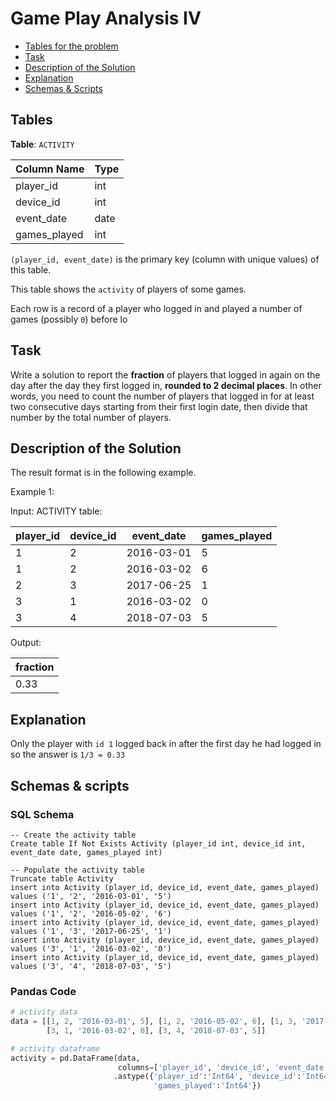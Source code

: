 # Game Play Analysis IV

- [Tables for the problem](#tables)
- [Task](#task)
- [Description of the Solution](#description-of-the-solution)
- [Explanation](#explanation)
- [Schemas & Scripts](#schemas--scripts)

## Tables 

**Table**: `ACTIVITY`

| Column Name  | Type |
|--------------|------|
| player_id    | int  |
| device_id    | int  |
| event_date   | date |
| games_played | int  |

`(player_id, event_date)` is the primary key (column with unique values) of this table.

This table shows the `activity` of players of some games.

Each row is a record of a player who logged in and played a number of games (possibly `0`) before lo

## Task

Write a solution to report the **fraction** of players that logged in again on the day after the day they first 
logged in, **rounded to 2 decimal places**. In other words, you need to count the number of players that logged 
in for at least two consecutive days starting from their first login date, then divide that number by the total 
number of players.

## Description of the Solution ##

The result format is in the following example.

Example 1:

Input: 
ACTIVITY table:

| player_id | device_id | event_date | games_played |
|-----------|-----------|------------|--------------|
| 1         | 2         | 2016-03-01 | 5            |
| 1         | 2         | 2016-03-02 | 6            |
| 2         | 3         | 2017-06-25 | 1            |
| 3         | 1         | 2016-03-02 | 0            |
| 3         | 4         | 2018-07-03 | 5            |

Output: 

| fraction |
|----------|
| 0.33     |

## Explanation ##

Only the player with `id 1` logged back in after the first day he had logged in so the answer is `1/3 = 0.33`

## Schemas & scripts

### SQL Schema

```genericsql
-- Create the activity table
Create table If Not Exists Activity (player_id int, device_id int, event_date date, games_played int)
    
-- Populate the activity table
Truncate table Activity
insert into Activity (player_id, device_id, event_date, games_played) values ('1', '2', '2016-03-01', '5')
insert into Activity (player_id, device_id, event_date, games_played) values ('1', '2', '2016-05-02', '6')
insert into Activity (player_id, device_id, event_date, games_played) values ('1', '3', '2017-06-25', '1')
insert into Activity (player_id, device_id, event_date, games_played) values ('3', '1', '2016-03-02', '0')
insert into Activity (player_id, device_id, event_date, games_played) values ('3', '4', '2018-07-03', '5')
```

### Pandas Code

```python
# activity data
data = [[1, 2, '2016-03-01', 5], [1, 2, '2016-05-02', 6], [1, 3, '2017-06-25', 1], 
        [3, 1, '2016-03-02', 0], [3, 4, '2018-07-03', 5]]

# activity dataframe
activity = pd.DataFrame(data, 
                        columns=['player_id', 'device_id', 'event_date', 'games_played']) \
                       .astype({'player_id':'Int64', 'device_id':'Int64', 'event_date':'datetime64[ns]', 
                                'games_played':'Int64'})
```